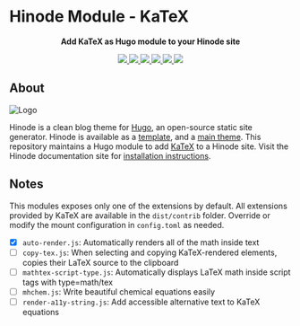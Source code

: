 # Hinode Module - KaTeX

<!-- Tagline -->
<p align="center">
    <b>Add KaTeX as Hugo module to your Hinode site</b>
    <br />
</p>

<!-- Badges -->
<p align="center">
    <a href="https://gohugo.io" alt="Hugo website">
        <img src="https://img.shields.io/badge/generator-hugo-brightgreen">
    </a>
    <a href="https://gethinode.com" alt="Hinode theme">
        <img src="https://img.shields.io/badge/theme-hinode-blue">
    </a>
    <a href="https://github.com/gethinode/mod-katex/commits/main" alt="Last commit">
        <img src="https://img.shields.io/github/last-commit/gethinode/mod-katex.svg">
    </a>
    <a href="https://github.com/gethinode/mod-katex/issues" alt="Issues">
        <img src="https://img.shields.io/github/issues/gethinode/mod-katex.svg">
    </a>
    <a href="https://github.com/gethinode/mod-katex/pulls" alt="Pulls">
        <img src="https://img.shields.io/github/issues-pr-raw/gethinode/mod-katex.svg">
    </a>
    <a href="https://github.com/gethinode/mod-katex/blob/main/LICENSE" alt="License">
        <img src="https://img.shields.io/github/license/gethinode/mod-katex">
    </a>
</p>

## About

![Logo](https://raw.githubusercontent.com/gethinode/hinode/main/static/img/logo.png)

Hinode is a clean blog theme for [Hugo][hugo], an open-source static site generator. Hinode is available as a [template][repository_template], and a [main theme][repository]. This repository maintains a Hugo module to add [KaTeX][katex] to a Hinode site. Visit the Hinode documentation site for [installation instructions][hinode_docs].

## Notes

This modules exposes only one of the extensions by default. All extensions provided by KaTeX are available in the `dist/contrib` folder. Override or modify the mount configuration in `config.toml` as needed.

- [x] `auto-render.js`: Automatically renders all of the math inside text
- [ ] `copy-tex.js`: When selecting and copying KaTeX-rendered elements, copies their LaTeX source to the clipboard
- [ ] `mathtex-script-type.js`: Automatically displays LaTeX math inside script tags with type=math/tex
- [ ] `mhchem.js`: Write beautiful chemical equations easily
- [ ] `render-a11y-string.js`: Add accessible alternative text to KaTeX equations

<!-- MARKDOWN LINKS -->
[hugo]: https://gohugo.io
[hinode_docs]: https://gethinode.com
[katex]: https://katex.org
[katex_extensions]: https://katex.org/docs/libs.html#extensions
[repository]: https://github.com/gethinode/hinode.git
[repository_template]: https://github.com/gethinode/template.git
